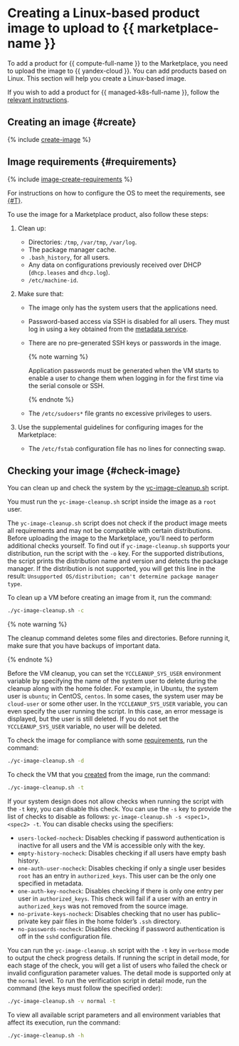 # Creating a Linux-based product image to upload to {{ marketplace-name }}

To add a product for {{ compute-full-name }} to the Marketplace, you need to upload the image to {{ yandex-cloud }}. You can add products based on Linux. This section will help you create a Linux-based image.

If you wish to add a product for {{ managed-k8s-full-name }}, follow the [relevant instructions](create-container.md).

## Creating an image {#create}

{% include [create-image](../../_includes/marketplace/image.md) %}

## Image requirements {#requirements}

{% include [image-create-requirements](../../_includes/compute/image-create-requirements.md) %}

For instructions on how to configure the OS to meet the requirements, see [{#T}](../../compute/operations/image-create/custom-image.md).

To use the image for a Marketplace product, also follow these steps:
1. Clean up:
   * Directories: `/tmp`, `/var/tmp`, `/var/log`.
   * The package manager cache.
   * `.bash_history`, for all users.
   * Any data on configurations previously received over DHCP (`dhcp.leases` and `dhcp.log`).
   * `/etc/machine-id`.

1. Make sure that:
   * The image only has the system users that the applications need.
   * Password-based access via SSH is disabled for all users. They must log in using a key obtained from the [metadata service](../../compute/operations/vm-info/get-info.md#inside-instance).
   * There are no pre-generated SSH keys or passwords in the image.

      {% note warning %}

      Application passwords must be generated when the VM starts to enable a user to change them when logging in for the first time via the serial console or SSH.

      {% endnote %}

   * The `/etc/sudoers*` file grants no excessive privileges to users.

1. Use the supplemental guidelines for configuring images for the Marketplace:
   * The `/etc/fstab` configuration file has no lines for connecting swap.

## Checking your image {#check-image}

You can clean up and check the system by the [yc-image-cleanup.sh](https://github.com/yandex-cloud/examples/blob/master/products-prepare/linux/yc-image-cleanup.sh) script.

You must run the `yc-image-cleanup.sh` script inside the image as a `root` user.

The `yc-image-cleanup.sh` script does not check if the product image meets all requirements and may not be compatible with certain distributions. Before uploading the image to the Marketplace, you'll need to perform additional checks yourself. To find out if `yc-image-cleanup.sh` supports your distribution, run the script with the `-o` key. For the supported distributions, the script prints the distribution name and version and detects the package manager. If the distribution is not supported, you will get this line in the result: `Unsupported OS/distribution; can't determine package manager type`.

To clean up a VM before creating an image from it, run the command:

```bash
./yc-image-cleanup.sh -c
```

{% note warning %}

The cleanup command deletes some files and directories. Before running it, make sure that you have backups of important data.

{% endnote %}

Before the VM cleanup, you can set the `YCCLEANUP_SYS_USER` environment variable by specifying the name of the system user to delete during the cleanup along with the home folder. For example, in Ubuntu, the system user is `ubuntu`; in CentOS, `centos`. In some cases, the system user may be `cloud-user` or some other user. In the `YCCLEANUP_SYS_USER` variable, you can even specify the user running the script. In this case, an error message is displayed, but the user is still deleted. If you do not set the `YCCLEANUP_SYS_USER` variable, no user will be deleted.

To check the image for compliance with some [requirements](#requirements), run the command:

```bash
./yc-image-cleanup.sh -d
```

To check the VM that you [created](../../compute/operations/image-create/upload.md#create-vm-from-user-image) from the image, run the command:

```bash
./yc-image-cleanup.sh -t
```

If your system design does not allow checks when running the script with the `-t` key, you can disable this check. You can use the `-s` key to provide the list of checks to disable as follows: `yc-image-cleanup.sh -s <spec1>,<spec2> -t`. You can disable checks using the specifiers:

  * `users-locked-nocheck`: Disables checking if password authentication is inactive for all users and the VM is accessible only with the key.
  * `empty-history-nocheck`: Disables checking if all users have empty bash history.
  * `one-auth-user-nocheck`: Disables checking if only a single user besides `root` has an entry in `authorized_keys`. This user can be the only one specified in metadata.
  * `one-auth-key-nocheck`: Disables checking if there is only one entry per user in `authorized_keys`. This check will fail if a user with an entry in `authorized_keys` was not removed from the source image.
  * `no-private-keys-nocheck`: Disables checking that no user has public–private key pair files in the home folder’s `.ssh` directory.
  * `no-passwords-nocheck`: Disables checking if password authentication is off in the `sshd` configuration file.

You can run the `yc-image-cleanup.sh` script with the `-t` key in `verbose` mode to output the check progress details. If running the script in detail mode, for each stage of the check, you will get a list of users who failed the check or invalid configuration parameter values. The detail mode is supported only at the `normal` level. To run the verification script in detail mode, run the command (the keys must follow the specified order):
  
 ```bash
 ./yc-image-cleanup.sh -v normal -t
 ```

To view all available script parameters and all environment variables that affect its execution, run the command:

 ```bash
 ./yc-image-cleanup.sh -h
 ```
